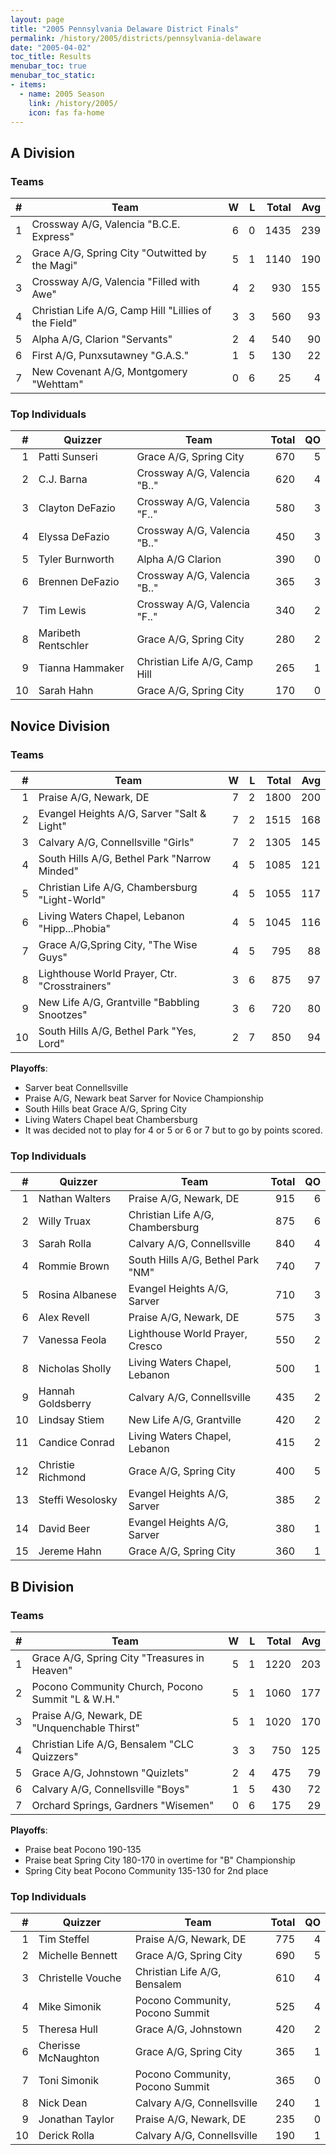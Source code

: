 ```yaml
---
layout: page
title: "2005 Pennsylvania Delaware District Finals"
permalink: /history/2005/districts/pennsylvania-delaware
date: "2005-04-02"
toc_title: Results
menubar_toc: true
menubar_toc_static:
- items:
  - name: 2005 Season
    link: /history/2005/
    icon: fas fa-home
---
```


## A Division

### Teams

|    # | Team                                                 |    W |    L | Total |  Avg |
| ---: | ---------------------------------------------------- | ---: | ---: | ----: | ---: |
|    1 | Crossway A/G, Valencia "B.C.E. Express"              |    6 |    0 |  1435 |  239 |
|    2 | Grace A/G, Spring City "Outwitted by the Magi"       |    5 |    1 |  1140 |  190 |
|    3 | Crossway A/G, Valencia "Filled with Awe"             |    4 |    2 |   930 |  155 |
|    4 | Christian Life A/G, Camp Hill "Lillies of the Field" |    3 |    3 |   560 |   93 |
|    5 | Alpha A/G, Clarion "Servants"                        |    2 |    4 |   540 |   90 |
|    6 | First A/G, Punxsutawney "G.A.S."                     |    1 |    5 |   130 |   22 |
|    7 | New Covenant A/G, Montgomery "Wehttam"               |    0 |    6 |    25 |    4 |

### Top Individuals

|    # | Quizzer             | Team                          | Total |   QO |
| ---: | ------------------- | ----------------------------- | ----: | ---: |
|    1 | Patti Sunseri       | Grace A/G, Spring City        |   670 |    5 |
|    2 | C.J. Barna          | Crossway A/G, Valencia "B.."  |   620 |    4 |
|    3 | Clayton DeFazio     | Crossway A/G, Valencia "F.."  |   580 |    3 |
|    4 | Elyssa DeFazio      | Crossway A/G, Valencia "B.."  |   450 |    3 |
|    5 | Tyler Burnworth     | Alpha A/G Clarion             |   390 |    0 |
|    6 | Brennen DeFazio     | Crossway A/G, Valencia "B.."  |   365 |    3 |
|    7 | Tim Lewis           | Crossway A/G, Valencia "F.."  |   340 |    2 |
|    8 | Maribeth Rentschler | Grace A/G, Spring City        |   280 |    2 |
|    9 | Tianna Hammaker     | Christian Life A/G, Camp Hill |   265 |    1 |
|   10 | Sarah Hahn          | Grace A/G, Spring City        |   170 |    0 |

## Novice Division

### Teams

|    # | Team                                           |    W |    L | Total |  Avg |
| ---: | ---------------------------------------------- | ---: | ---: | ----: | ---: |
|    1 | Praise A/G, Newark, DE                         |    7 |    2 |  1800 |  200 |
|    2 | Evangel Heights A/G, Sarver "Salt & Light"     |    7 |    2 |  1515 |  168 |
|    3 | Calvary A/G, Connellsville "Girls"             |    7 |    2 |  1305 |  145 |
|    4 | South Hills A/G, Bethel Park "Narrow Minded"   |    4 |    5 |  1085 |  121 |
|    5 | Christian Life A/G, Chambersburg "Light-World" |    4 |    5 |  1055 |  117 |
|    6 | Living Waters Chapel, Lebanon "Hipp...Phobia"  |    4 |    5 |  1045 |  116 |
|    7 | Grace A/G,Spring City, "The Wise Guys"         |    4 |    5 |   795 |   88 |
|    8 | Lighthouse World Prayer, Ctr. "Crosstrainers"  |    3 |    6 |   875 |   97 |
|    9 | New Life A/G, Grantville "Babbling Snootzes"   |    3 |    6 |   720 |   80 |
|   10 | South Hills A/G, Bethel Park "Yes, Lord"       |    2 |    7 |   850 |   94 |

**Playoffs**:
* Sarver beat Connellsville
* Praise A/G, Newark beat Sarver for Novice Championship
* South Hills beat Grace A/G, Spring City
* Living Waters Chapel beat Chambersburg
* It was decided not to play for 4 or 5 or 6 or 7 but to go by points scored.

### Top Individuals

|    # | Quizzer           | Team                              | Total |   QO |
| ---: | ----------------- | --------------------------------- | ----: | ---: |
|    1 | Nathan Walters    | Praise A/G, Newark, DE            |   915 |    6 |
|    2 | Willy Truax       | Christian Life A/G, Chambersburg  |   875 |    6 |
|    3 | Sarah Rolla       | Calvary A/G, Connellsville        |   840 |    4 |
|    4 | Rommie Brown      | South Hills A/G, Bethel Park "NM" |   740 |    7 |
|    5 | Rosina Albanese   | Evangel Heights A/G, Sarver       |   710 |    3 |
|    6 | Alex Revell       | Praise A/G, Newark, DE            |   575 |    3 |
|    7 | Vanessa Feola     | Lighthouse World Prayer, Cresco   |   550 |    2 |
|    8 | Nicholas Sholly   | Living Waters Chapel, Lebanon     |   500 |    1 |
|    9 | Hannah Goldsberry | Calvary A/G, Connellsville        |   435 |    2 |
|   10 | Lindsay Stiem     | New Life A/G, Grantville          |   420 |    2 |
|   11 | Candice Conrad    | Living Waters Chapel, Lebanon     |   415 |    2 |
|   12 | Christie Richmond | Grace A/G, Spring City            |   400 |    5 |
|   13 | Steffi Wesolosky  | Evangel Heights A/G, Sarver       |   385 |    2 |
|   14 | David Beer        | Evangel Heights A/G, Sarver       |   380 |    1 |
|   15 | Jereme Hahn       | Grace A/G, Spring City            |   360 |    1 |

## B Division

### Teams

|    # | Team                                              |    W |    L | Total |  Avg |
| ---: | ------------------------------------------------- | ---: | ---: | ----: | ---: |
|    1 | Grace A/G, Spring City "Treasures in Heaven"      |    5 |    1 |  1220 |  203 |
|    2 | Pocono Community Church, Pocono Summit "L & W.H." |    5 |    1 |  1060 |  177 |
|    3 | Praise A/G, Newark, DE "Unquenchable Thirst"      |    5 |    1 |  1020 |  170 |
|    4 | Christian Life A/G, Bensalem "CLC Quizzers"       |    3 |    3 |   750 |  125 |
|    5 | Grace A/G, Johnstown "Quizlets"                   |    2 |    4 |   475 |   79 |
|    6 | Calvary A/G, Connellsville "Boys"                 |    1 |    5 |   430 |   72 |
|    7 | Orchard Springs, Gardners "Wisemen"               |    0 |    6 |   175 |   29 |

**Playoffs**:
* Praise beat Pocono 190-135
* Praise beat Spring City 180-170 in overtime for "B" Championship
* Spring City beat Pocono Community 135-130 for 2nd place

### Top Individuals

|    # | Quizzer             | Team                            | Total |   QO |
| ---: | ------------------- | ------------------------------- | ----: | ---: |
|    1 | Tim Steffel         | Praise A/G, Newark, DE          |   775 |    4 |
|    2 | Michelle Bennett    | Grace A/G, Spring City          |   690 |    5 |
|    3 | Christelle Vouche   | Christian Life A/G, Bensalem    |   610 |    4 |
|    4 | Mike Simonik        | Pocono Community, Pocono Summit |   525 |    4 |
|    5 | Theresa Hull        | Grace A/G, Johnstown            |   420 |    2 |
|    6 | Cherisse McNaughton | Grace A/G, Spring City          |   365 |    1 |
|    7 | Toni Simonik        | Pocono Community, Pocono Summit |   365 |    0 |
|    8 | Nick Dean           | Calvary A/G, Connellsville      |   240 |    1 |
|    9 | Jonathan Taylor     | Praise A/G, Newark, DE          |   235 |    0 |
|   10 | Derick Rolla        | Calvary A/G, Connellsville      |   190 |    1 |

